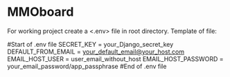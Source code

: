 # MMOboard

For working project create a <.env> file in root directory.
Template of file:

#Start of .env file
SECRET_KEY = your_Django_secret_key
DEFAULT_FROM_EMAIL = your_default_email@your_host.com
EMAIL_HOST_USER = user_email_without_host
EMAIL_HOST_PASSWORD = your_email_password/app_passphrase
#End of .env file
